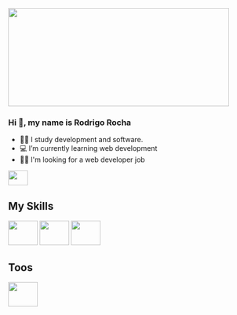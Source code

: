 
<a href="https://giphy.com/"> 
    <img align="center"  height="200" width="450" src="https://media.giphy.com/media/f3iwJFOVOwuy7K6FFw/source.gif" target="_blank">
</a>



### Hi 👋, my name is Rodrigo Rocha

- 👨‍🎓 I study development and software.
- 💻 I’m currently learning web development
- 👨‍💻 I'm looking for a web developer job

 <a href="https://www.linkedin.com/in/rsarocha-dev/" >
  <img align="center" height="30" width="40" src="https://cdn.jsdelivr.net/gh/devicons/devicon/icons/linkedin/linkedin-original.svg" target="_blank">
</a>

## My Skills

<img height="50" width="60" src="https://cdn.jsdelivr.net/gh/devicons/devicon/icons/html5/html5-original.svg"> <img height="50" width="60" src="https://cdn.jsdelivr.net/gh/devicons/devicon/icons/css3/css3-original.svg"> <img height="50" width="60" src="https://cdn.jsdelivr.net/gh/devicons/devicon/icons/javascript/javascript-original.svg">


## Toos

<img height="50" width="60"  src="https://cdn.jsdelivr.net/gh/devicons/devicon/icons/windows8/windows8-original.svg">
